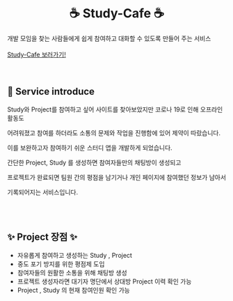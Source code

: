 
<h1 style="text-align:center">☕ Study-Cafe ☕</h1>
개발 모임을 찾는 사람들에게 쉽게 참여하고 대화할 수 있도록 만들어 주는 서비스
</br>
</br>
  <a href="https://lsy-project.tistory.com/" target="_blank">
    Study-Cafe 보러가기!
  </a>
</br>
</br>
</br>
<h2>📃 Service introduce</h2>
<p>
Study와 Project를 참여하고 싶어 사이트를 찾아보았지만 코로나 19로 인해 오프라인 활동도 

어려워졌고 참여를 하더라도 소통의 문제와 작업을 진행함에 있어 제약이 따랐습니다. 

이를 보완하고자  참여하기 쉬운 스터디 앱을 개발하게 되었습니다. 

간단한 Project, Study 를 생성하면  참여자들만의 채팅방이 생성되고 

프로젝트가 완료되면 팀원 간의 평점을 남기거나 개인 페이지에 참여했던 정보가 남아서 

기록되어지는 서비스입니다.</p>
</br>
</br>
<h2>✨ Project 장점 ✨</h2>

- 자유롭게 참여하고 생성하는 Study , Project
- 중도 포기 방지를 위한 평점제 도입
- 참여자들의 원활한 소통을 위해 채팅방 생성
- 프로젝트 생성자라면 대기자 명단에서 상대방 Project 이력 확인 가능
- Project , Study 의 현재 참여인원 확인 가능
